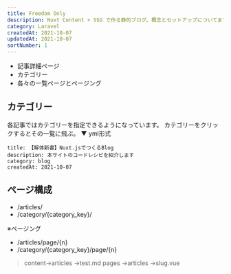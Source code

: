 ```yaml
---
title: Freedom Only
description: Nuxt Content × SSG で作る静的ブログ。概念とセットアップについてまずは解説
category: Laravel
createdAt: 2021-10-07
updatedAt: 2021-10-07
sortNumber: 1
---
```


- 記事詳細ページ
- カテゴリー
- 各々の一覧ページとページング

## カテゴリー
各記事ではカテゴリーを指定できるようになっています。
カテゴリーをクリックするとその一覧に飛ぶ。
▼ yml形式
```
title: 【解体新書】Nuxt.jsでつくるBlog
description: 本サイトのコードレシピを紹介します
category: blog
createdAt: 2021-10-07
```

## ページ構成
- /articles/
- /category/{category_key}/ <br>

※ページング
- /articles/page/{n}
- /category/{category_key}/page/{n}


> content->articles ->test.md
> pages  ->articles ->slug.vue
